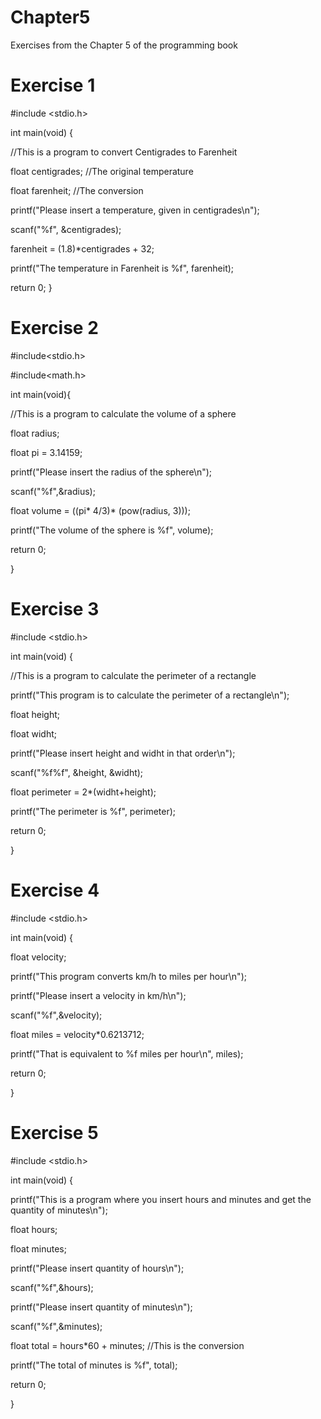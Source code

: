 # Chapter5
Exercises from the Chapter 5 of the programming book

# Exercise 1

#include <stdio.h>

int main(void) {
  
//This is a program to convert Centigrades to Farenheit

  float centigrades; //The original temperature
  
  float farenheit; //The conversion
  
  printf("Please insert a temperature, given in centigrades\n");
  
  scanf("%f", &centigrades);
  
  farenheit = (1.8)*centigrades + 32;
  
  printf("The temperature in Farenheit is %f", farenheit);

  return 0;
}

# Exercise 2

#include<stdio.h>

#include<math.h>


int main(void){

  //This is a program to calculate the volume of a sphere
  
  float radius;
  
  float pi = 3.14159;
  
  printf("Please insert the radius of the sphere\n");
  
  scanf("%f",&radius);
  
  float volume = ((pi* 4/3)* (pow(radius, 3)));
  
  printf("The volume of the sphere is %f", volume);
  
  return 0;
  
}

# Exercise 3

#include <stdio.h>

int main(void) {
  
//This is a program to calculate the perimeter of a rectangle

  printf("This program is to calculate the perimeter of a rectangle\n");
  
  float height; 
  
  float widht; 
  
  printf("Please insert height and widht in that order\n");
  
  scanf("%f%f", &height, &widht);
  
  float perimeter = 2*(widht+height);
  
  printf("The perimeter is %f", perimeter);

  return 0;
  
}

# Exercise 4

#include <stdio.h>

int main(void) {

 float velocity;  
 
 printf("This program converts km/h to miles per hour\n");
 
 printf("Please insert a velocity in km/h\n");
 
 scanf("%f",&velocity);
 
 float miles = velocity*0.6213712;
 
 printf("That is equivalent to %f miles per hour\n", miles);

  return 0;
  
}

# Exercise 5

#include <stdio.h>

int main(void) {

 printf("This is a program where you insert hours and minutes and get the quantity of minutes\n");
 
 float hours;
 
 float minutes;
 
 printf("Please insert quantity of hours\n");
 
 scanf("%f",&hours);
 
 printf("Please insert quantity of minutes\n");
 
 scanf("%f",&minutes);
 
 float total = hours*60 + minutes; //This is the conversion
 
 printf("The total of minutes is %f", total);

  return 0;
  
}

